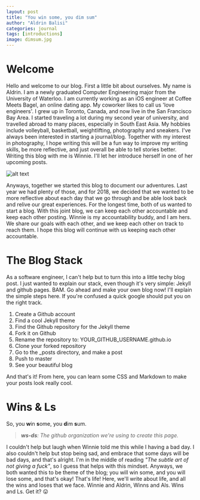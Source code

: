 ```yaml
---
layout: post
title: "You win some, you dim sum"
author: "Aldrin Balisi"
categories: journal
tags: [introductions]
image: dimsum.jpg
---
```


# Welcome

Hello and welcome to our blog. First a little bit about ourselves. My name is Aldrin. I am a newly graduated Computer Engineering major from the University of Waterloo. I am currently working as an iOS engineer at Coffee Meets Bagel, an online dating app. My coworker likes to call us 'love engineers'. I grew up in Toronto, Canada, and now live in the San Francisco Bay Area. I started traveling a lot during my second year of university, and travelled abroad to many places, especially in South East Asia. My hobbies include volleyball, basketball, weightlifting, photography and sneakers. I've always been interested in starting a journal/blog. Together with my interest in photography, I hope writing this will be a fun way to improve my writing skills, be more reflective, and just overall be able to tell stories better. Writing this blog with me is Winnie. I'll let her introduce herself in one of her upcoming posts.

![alt text](https://scontent-sjc3-1.xx.fbcdn.net/v/t1.0-9/12195849_10153506770871997_23626584823570223_n.jpg?oh=4e57208597b0d32a03b890ee602b8c2b&oe=5ADB545C "My name is Aldrin!")

Anyways, together we started this blog to document our adventures. Last year we had plenty of those, and for 2018, we decided that we wanted to be more reflective about each day that we go through and be able look back and relive our great experiences. For the longest time, both of us wanted to start a blog. With this joint blog, we can keep each other accountable and keep each other posting. Winnie is my accountability buddy, and I am hers. We share our goals with each other, and we keep each other on track to reach them. I hope this blog will continue with us keeping each other accountable.

# The Blog Stack

As a software engineer, I can't help but to turn this into a little techy blog post. I just wanted to explain our stack, even though it's very simple: Jekyll and github pages. BAM. Go ahead and make your own blog now! I'll explain the simple steps here. If you're confused a quick google should put you on the right track.

1. Create a Github account
2. Find a cool Jekyll theme
3. Find the Github repository for the Jekyll theme
4. Fork it on Github
5. Rename the repository to: YOUR_GITHUB_USERNAME.github.io
6. Clone your forked repository
7. Go to the \_posts directory, and make a post
8. Push to master
9. See your beautiful blog

And that's it! From here, you can learn some CSS and Markdown to make your posts look really cool.

# Wins & Ls

So, you **w**in **s**ome, you **d**im **s**um.

> _**ws-ds**: The github organization we're using to create this page._

I couldn't help but laugh when Winnie told me this while I having a bad day. I also couldn't help but stop being sad, and embrace that some days will be bad days, and that's alright. I'm in the middle of reading _"The subtle art of not giving a fuck"_, so I guess that helps with this mindset. Anyways, we both wanted this to be theme of the blog; you will win some, and you will lose some, and that's okay! That's life! Here, we'll write about life, and all the wins and loses that we face. Winnie and Aldrin, Winns and Als. Wins and Ls. Get it? 😛
